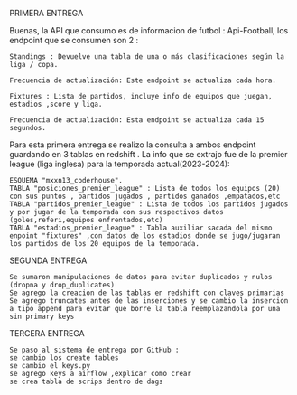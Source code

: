 PRIMERA ENTREGA

Buenas, la API que consumo es de informacion de futbol : Api-Football, los endpoint que se consumen son 2 :

    Standings : Devuelve una tabla de una o más clasificaciones según la liga / copa.

    Frecuencia de actualización: Este endpoint se actualiza cada hora.

    Fixtures : Lista de partidos, incluye info de equipos que juegan, estadios ,score y liga.

    Frecuencia de actualización: Esta endpoint se actualiza cada 15 segundos.

Para esta primera entrega se realizo la consulta a ambos endpoint guardando en 3 tablas en redshift . La info que se extrajo fue de la premier league (liga inglesa) para la temporada actual(2023-2024):

    ESQUEMA "mxxn13_coderhouse".
    TABLA "posiciones_premier_league" : Lista de todos los equipos (20) con sus puntos , partidos jugados , partidos ganados ,empatados,etc
    TABLA "partidos_premier_league" : Lista de todos los partidos jugados y por jugar de la temporada con sus respectivos datos (goles,referi,equipos enfrentados,etc)
    TABLA "estadios_premier_league" : Tabla auxiliar sacada del mismo enpoint "fixtures" ,con datos de los estadios donde se jugo/jugaran los partidos de los 20 equipos de la temporada.

SEGUNDA ENTREGA

    Se sumaron manipulaciones de datos para evitar duplicados y nulos (dropna y drop_duplicates)
    Se agrego la creacion de las tablas en redshift con claves primarias
    Se agrego truncates antes de las inserciones y se cambio la insercion a tipo append para evitar que borre la tabla reemplazandola por una sin primary keys

TERCERA ENTREGA

    Se paso al sistema de entrega por GitHub : 
    se cambio los create tables
    se cambio el keys.py
    se agrego keys a airflow ,explicar como crear
    se crea tabla de scrips dentro de dags
    